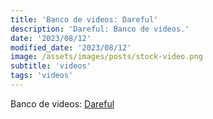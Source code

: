 ```yaml
---
title: 'Banco de videos: Dareful'
description: 'Dareful: Banco de videos.'
date: '2023/08/12'
modified_date: '2023/08/12'
image: /assets/images/posts/stock-video.png
subtitle: 'videos'
tags: 'videos'
---
```


Banco de videos: [Dareful](https://dareful.com/)
